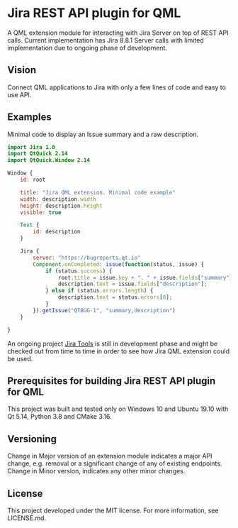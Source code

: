 # Jira REST API plugin for QML
A QML extension module for interacting with Jira Server on top of REST API calls.
Current implementation has Jira 8.8.1 Server calls with limited implementation due
to ongoing phase of development.


## Vision
Connect QML applications to Jira with only a few lines of code and easy to use API.


## Examples
Minimal code to display an Issue summary and a raw description.
```QML
import Jira 1.0
import QtQuick 2.14
import QtQuick.Window 2.14

Window {
    id: root

    title: "Jira QML extension. Minimal code example"
    width: description.width
    height: description.height
    visible: true

    Text {
        id: description
    }

    Jira {
        server: "https://bugreports.qt.io"
        Component.onCompleted: issue(function(status, issue) {
            if (status.success) {
                root.title = issue.key + ". " + issue.fields["summary"];
                description.text = issue.fields["description"];
            } else if (status.errors.length) {
                description.text = status.errors[0];
            }
        }).getIssue("QTBUG-1", "summary,description")
    }

}

```

An ongoing project [Jira Tools](https://github.com/EugeneKuznetsov/JiraTools) is still
in development phase and might be checked out from time to time in order to see how
Jira QML extension could be used.


## Prerequisites for building Jira REST API plugin for QML
This project was built and tested only on Windows 10 and Ubuntu 19.10
with Qt 5.14, Python 3.8 and CMake 3.16.


## Versioning
Change in Major version of an extension module indicates a major API change, e.g.
removal or a significant change of any of existing endpoints.
Change in Minor version, indicates any other minor changes.


## License
This project developed under the MIT license.
For more information, see LICENSE.md.
